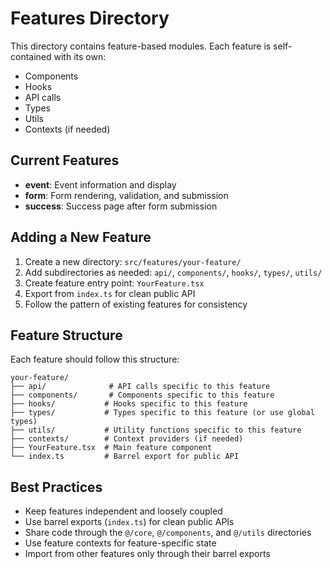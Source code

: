 # Features Directory

This directory contains feature-based modules. Each feature is self-contained with its own:

- Components
- Hooks
- API calls
- Types
- Utils
- Contexts (if needed)

## Current Features

- **event**: Event information and display
- **form**: Form rendering, validation, and submission
- **success**: Success page after form submission

## Adding a New Feature

1. Create a new directory: `src/features/your-feature/`
2. Add subdirectories as needed: `api/`, `components/`, `hooks/`, `types/`, `utils/`
3. Create feature entry point: `YourFeature.tsx`
4. Export from `index.ts` for clean public API
5. Follow the pattern of existing features for consistency

## Feature Structure

Each feature should follow this structure:

```
your-feature/
├── api/              # API calls specific to this feature
├── components/       # Components specific to this feature
├── hooks/           # Hooks specific to this feature
├── types/           # Types specific to this feature (or use global types)
├── utils/           # Utility functions specific to this feature
├── contexts/        # Context providers (if needed)
├── YourFeature.tsx  # Main feature component
└── index.ts         # Barrel export for public API
```

## Best Practices

- Keep features independent and loosely coupled
- Use barrel exports (`index.ts`) for clean public APIs
- Share code through the `@/core`, `@/components`, and `@/utils` directories
- Use feature contexts for feature-specific state
- Import from other features only through their barrel exports
